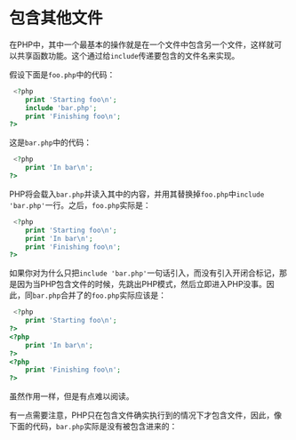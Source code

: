 # 包含其他文件

在PHP中，其中一个最基本的操作就是在一个文件中包含另一个文件，这样就可以共享函数功能。这个通过给`include`传递要包含的文件名来实现。

假设下面是`foo.php`中的代码：

```php
 <?php
    print 'Starting foo\n';
    include 'bar.php';
    print 'Finishing foo\n';
?>
```

这是`bar.php`中的代码：

```php
 <?php
    print 'In bar\n';
?>
```

PHP将会载入`bar.php`并读入其中的内容，并用其替换掉`foo.php`中`include 'bar.php'`一行。之后，`foo.php`实际是：

```php
 <?php
    print 'Starting foo\n';
    print 'In bar\n';
    print 'Finishing foo\n';
?>
```

如果你对为什么只把`include 'bar.php'`一句话引入，而没有引入开闭合标记，那是因为当PHP包含文件的时候，先跳出PHP模式，然后立即进入PHP没事。因此，同`bar.php`合并了的`foo.php`实际应该是：

```php
 <?php
    print 'Starting foo\n';
?>
<?php
    print 'In bar\n';
?>
<?php
    print 'Finishing foo\n';
?>
```

虽然作用一样，但是有点难以阅读。

有一点需要注意，PHP只在包含文件确实执行到的情况下才包含文件，因此，像下面的代码，`bar.php`实际是没有被包含进来的：
